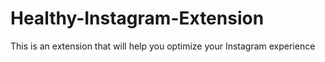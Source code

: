 # Healthy-Instagram-Extension
This is an extension that will help you optimize your Instagram experience
